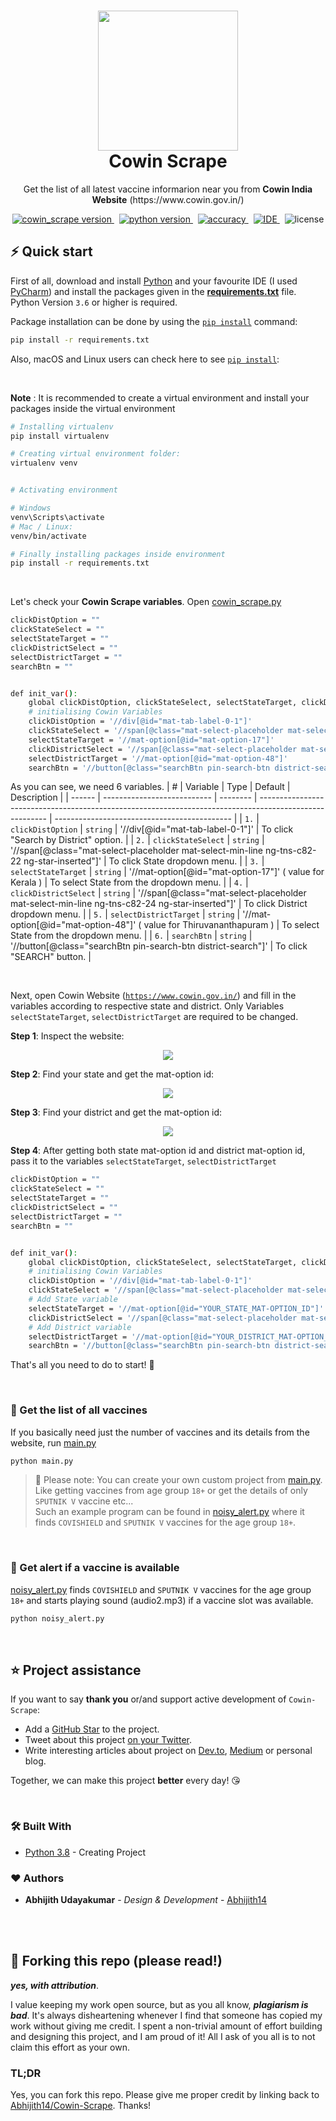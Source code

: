<h1 align="center">
<img src="readme_assets/logo.png" width="224px"/><br/>
  Cowin Scrape
</h1>
<p align="center">Get the list of all latest vaccine informarion near you from <b>Cowin India Website</b> (https://www.cowin.gov.in/)</p>

<p align="center">
<a href="https://github.com/create-go-app/cli/releases" target="_blank">
    <img src="https://img.shields.io/badge/version-v2.1.4-blue?style=for-the-badge&logo=none" alt="cowin_scrape version" />
</a>&nbsp;
<a href="https://pkg.go.dev/github.com/create-go-app/cli/v2?tab=doc" target="_blank">
    <img src="https://img.shields.io/badge/PYTHON-3.6+-00ADD8?style=for-the-badge&logo=python" alt="python version" />
</a>&nbsp;
<a href="https://gocover.io/github.com/create-go-app/cli/pkg/cgapp" target="_blank">
    <img src="https://img.shields.io/badge/Accuracy-100%25-success?style=for-the-badge&logo=none" alt="accuracy" />
</a>&nbsp;
<a href="https://goreportcard.com/report/github.com/create-go-app/cli" target="_blank">
    <img src="https://img.shields.io/badge/PyCharm-2021.1.3-success?style=for-the-badge&logo=PyCharm" alt="IDE" />
</a>&nbsp;
<img src="https://img.shields.io/badge/license-apache_2.0-red?style=for-the-badge&logo=none" alt="license" />
</p>

## ⚡️ Quick start

First of all, download and install [Python](https://www.python.org/downloads/) and your favourite IDE (I used [PyCharm](https://www.jetbrains.com/pycharm/download/#section=windows)) and install the packages given in the **[requirements.txt](requiremts.txt)** file. Python Version `3.6` or higher is required.

Package installation can be done by using the [`pip install`](https://www.geeksforgeeks.org/how-to-install-pip-on-windows/) command:

```bash
pip install -r requirements.txt
```

Also, macOS and Linux users can check here to see [`pip install`](https://www.geeksforgeeks.org/how-to-install-pip-in-macos):

<br>

**Note** : It is recommended to create a virtual environment and install your packages inside the virtual environment

```bash
# Installing virtualenv
pip install virtualenv

# Creating virtual environment folder:
virtualenv venv


# Activating environment

# Windows
venv\Scripts\activate
# Mac / Linux:
venv/bin/activate

# Finally installing packages inside environment
pip install -r requirements.txt
```

<br>

Let's check your **Cowin Scrape variables**. Open [cowin_scrape.py](cowin_scrape.py)
```bash
clickDistOption = ""
clickStateSelect = ""
selectStateTarget = ""
clickDistrictSelect = ""
selectDistrictTarget = ""
searchBtn = ""


def init_var():
    global clickDistOption, clickStateSelect, selectStateTarget, clickDistrictSelect, selectDistrictTarget, searchBtn
    # initialising Cowin Variables
    clickDistOption = '//div[@id="mat-tab-label-0-1"]'
    clickStateSelect = '//span[@class="mat-select-placeholder mat-select-min-line ng-tns-c82-22 ng-star-inserted"]'
    selectStateTarget = '//mat-option[@id="mat-option-17"]'
    clickDistrictSelect = '//span[@class="mat-select-placeholder mat-select-min-line ng-tns-c82-24 ng-star-inserted"]'
    selectDistrictTarget = '//mat-option[@id="mat-option-48"]'
    searchBtn = '//button[@class="searchBtn pin-search-btn district-search"]'
```

As you can see, we need 6 variables.
| #      | Variable                    | Type     | Default                                                                                                 | Description                                  |
| ------ | --------------------------- | -------- | ------------------------------------------------------------------------------------------------------- | -------------------------------------------- |
| `1.`   | `clickDistOption`             | `string` |  '//div[@id="mat-tab-label-0-1"]'                                                                       |   To click "Search by District" option.      |
| `2.`   | `clickStateSelect`            | `string` |  '//span[@class="mat-select-placeholder mat-select-min-line ng-tns-c82-22 ng-star-inserted"]'           |   To click State dropdown menu.              |
| `3.`   | `selectStateTarget`           | `string` |  '//mat-option[@id="mat-option-17"]' ( value for Kerala )                                               |   To select State from the dropdown menu.    |
| `4.`   | `clickDistrictSelect`         | `string` |  '//span[@class="mat-select-placeholder mat-select-min-line ng-tns-c82-24 ng-star-inserted"]'           |   To click District dropdown menu.           |
| `5.`   | `selectDistrictTarget`        | `string` |  '//mat-option[@id="mat-option-48"]' ( value for Thiruvananthapuram )                                   |   To select State from the dropdown menu.    |
| `6.`   | `searchBtn`                   | `string` |  '//button[@class="searchBtn pin-search-btn district-search"]'                                          |   To click "SEARCH" button.                  |

<br>

Next, open Cowin Website ([`https://www.cowin.gov.in/`](https://www.cowin.gov.in/)) and fill in the variables according to respective state and district. Only Variables `selectStateTarget`, `selectDistrictTarget` are required to be changed.

**Step 1**: Inspect the website:
<p align="center"><img src="readme_assets/bg1.png"/><br/></p>

**Step 2**: Find your state and get the mat-option id:
<p align="center"><img src="readme_assets/bg2.png"/><br/></p>

**Step 3**: Find your district and get the mat-option id:
<p align="center"><img src="readme_assets/bg3.png"/><br/></p>

**Step 4**: After getting both state mat-option id and district mat-option id, pass it to the variables `selectStateTarget`, `selectDistrictTarget`
```bash
clickDistOption = ""
clickStateSelect = ""
selectStateTarget = ""
clickDistrictSelect = ""
selectDistrictTarget = ""
searchBtn = ""


def init_var():
    global clickDistOption, clickStateSelect, selectStateTarget, clickDistrictSelect, selectDistrictTarget, searchBtn
    # initialising Cowin Variables
    clickDistOption = '//div[@id="mat-tab-label-0-1"]'
    clickStateSelect = '//span[@class="mat-select-placeholder mat-select-min-line ng-tns-c82-22 ng-star-inserted"]'
    # Add State variable
    selectStateTarget = '//mat-option[@id="YOUR_STATE_MAT-OPTION_ID"]'
    clickDistrictSelect = '//span[@class="mat-select-placeholder mat-select-min-line ng-tns-c82-24 ng-star-inserted"]'
    # Add District variable
    selectDistrictTarget = '//mat-option[@id="YOUR_DISTRICT_MAT-OPTION_ID"]'
    searchBtn = '//button[@class="searchBtn pin-search-btn district-search"]'
```

That's all you need to do to start! 🎉

<br>

### 🚚 Get the list of all vaccines

If you basically need just the number of vaccines and its details from the website, run [main.py](main.py)

```bash
python main.py
```

> 🔔 Please note: You can create your own custom project from [main.py](main.py). Like getting vaccines from age group `18+` or get the details of only `SPUTNIK V` vaccine etc... <br> Such an example program can be found in [noisy_alert.py](noisy_alert.py) where it finds `COVISHIELD` and `SPUTNIK V` vaccines for the age group `18+`.

<br>

### 🚚 Get alert if a vaccine is available

[noisy_alert.py](noisy_alert.py) finds `COVISHIELD` and `SPUTNIK V` vaccines for the age group `18+` and starts playing sound (audio2.mp3) if a vaccine slot was available.

```bash
python noisy_alert.py
```

<br>

## ⭐️ Project assistance

If you want to say **thank you** or/and support active development of `Cowin-Scrape`:

- Add a [GitHub Star](https://github.com/Abhijith14/Cowin-Scrape) to the project.
- Tweet about this project [on your Twitter](https://twitter.com/intent/tweet?text=%E2%9C%A8%20Find%20Your%20Nearest%20Vaccination%20Center%20And%20Slots%20Availability%20using%20Cowin-Scrape.%20A%20Web%20Scraping%20project%20done%20using%20%23Python%20for%20%23Cowin%20%23India.%20%0A%0A%2B%20Faster%20%0A%2B%20User-Customizable%20%0A%2B%20Notification-Support%20%0A%0AJust%20Enter%20your%20State%20and%20District,%20%0ACowin-Scrape%20will%20take%20care%20of%20the%20rest.%0A%0Ahttps%3A%2F%2Fgithub.com%2FAbhijith14%2FCowin-Scrape).
- Write interesting articles about project on [Dev.to](https://dev.to/), [Medium](https://medium.com/) or personal blog.

Together, we can make this project **better** every day! 😘

<br>

### 🛠️ Built With

* [Python 3.8](https://www.python.org/) - Creating Project


### ❤️ Authors

* **Abhijith Udayakumar** - *Design & Development* - [Abhijith14](https://github.com/Abhijith14)

<br>
<br>

## 🚨 Forking this repo (please read!)

_**yes, with attribution**_.

I value keeping my work open source, but as you all know, _**plagiarism is bad**_. It's always disheartening whenever I find that someone has copied my work without giving me credit. I spent a non-trivial amount of effort building and designing this project, and I am proud of it! All I ask of you all is to not claim this effort as your own.


### TL;DR

Yes, you can fork this repo. Please give me proper credit by linking back to [Abhijith14/Cowin-Scrape](https://github.com/Abhijith14/Cowin-Scrape). Thanks!

